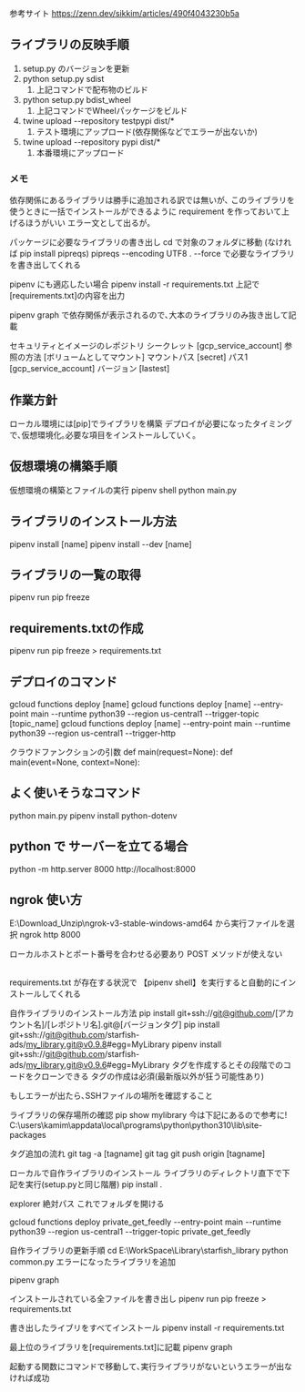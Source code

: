 参考サイト
https://zenn.dev/sikkim/articles/490f4043230b5a

## ライブラリの反映手順
1. setup.py のバージョンを更新
2. python setup.py sdist
   1. 上記コマンドで配布物のビルド
3. python setup.py bdist_wheel
   1. 上記コマンドでWheelパッケージをビルド
4. twine upload --repository testpypi dist/*
   1. テスト環境にアップロード(依存関係などでエラーが出ないか)
5. twine upload --repository pypi dist/*
   1. 本番環境にアップロード

### メモ
依存関係にあるライブラリは勝手に追加される訳では無いが､
このライブラリを使うときに一括でインストールができるように
requirement を作っておいて上げるほうがいい
エラー文として出るが｡


パッケージに必要なライブラリの書き出し
cd で対象のフォルダに移動
(なければ pip install pipreqs)
pipreqs --encoding UTF8 . --force
で必要なライブラリを書き出してくれる

pipenv にも適応したい場合
pipenv install -r requirements.txt
上記で[requirements.txt]の内容を出力

pipenv graph
で依存関係が表示されるので､大本のライブラリのみ抜き出して記載

セキュリティとイメージのレポジトリ
シークレット [gcp_service_account]
参照の方法 [ボリュームとしてマウント]
マウントパス [secret]
パス1 [gcp_service_account]
バージョン [lastest]

## 作業方針
ローカル環境には[pip]でライブラリを構築
デプロイが必要になったタイミングで､仮想環境化｡必要な項目をインストールしていく｡

## 仮想環境の構築手順
仮想環境の構築とファイルの実行
pipenv shell
python main.py

## ライブラリのインストール方法
pipenv install [name]
pipenv install --dev [name]

## ライブラリの一覧の取得
pipenv run pip freeze

## requirements.txtの作成
pipenv run pip freeze > requirements.txt

## デプロイのコマンド
gcloud functions deploy [name]
gcloud functions deploy [name] --entry-point main --runtime python39 --region us-central1 --trigger-topic [topic_name]
gcloud functions deploy [name] --entry-point main --runtime python39 --region us-central1 --trigger-http

クラウドファンクションの引数
def main(request=None):
def main(event=None, context=None):

## よく使いそうなコマンド
python main.py
pipenv install python-dotenv

## python で サーバーを立てる場合
python -m http.server 8000
http://localhost:8000

## ngrok 使い方
E:\Download_Unzip\ngrok-v3-stable-windows-amd64
から実行ファイルを選択
ngrok http 8000

ローカルホストとポート番号を合わせる必要あり
POST メソッドが使えない

## 
requirements.txt が存在する状況で 【pipenv shell】を実行すると自動的にインストールしてくれる

自作ライブラリのインストール方法
pip install git+ssh://git@github.com/[アカウント名]/[レポジトリ名].git@[バージョンタグ]
pip install git+ssh://git@github.com/starfish-ads/my_library.git@v0.9.8#egg=MyLibrary
pipenv install git+ssh://git@github.com/starfish-ads/my_library.git@v0.9.6#egg=MyLibrary
タグを作成するとその段階でのコードをクローンできる
タグの作成は必須(最新版以外が狂う可能性あり)

もしエラーが出たら､SSHファイルの場所を確認すること

ライブラリの保存場所の確認
pip show mylibrary
今は下記にあるので参考に!
C:\users\kamim\appdata\local\programs\python\python310\lib\site-packages

タグ追加の流れ
git tag -a [tagname]
git tag
git push origin [tagname]

ローカルで自作ライブラリのインストール
ライブラリのディレクトリ直下で下記を実行(setup.pyと同じ階層)
pip install .


explorer 絶対パス 
これでフォルダを開ける


gcloud functions deploy private_get_feedly --entry-point main --runtime python39 --region us-central1 --trigger-topic private_get_feedly

自作ライブラリの更新手順
cd E:\WorkSpace\Library\starfish_library
python common.py
エラーになったライブラリを追加

pipenv graph

インストールされている全ファイルを書き出し
pipenv run pip freeze > requirements.txt

書き出したライブリをすべてインストール
pipenv install -r requirements.txt

最上位のライブラリを[requirements.txt]に記載
pipenv graph

起動する関数にコマンドで移動して､実行ライブラリがないというエラーが出なければ成功